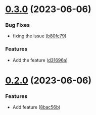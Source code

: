 # [0.3.0](https://github.com/kazimrana/release-checker/compare/v0.2.0...v0.3.0) (2023-06-06)


### Bug Fixes

* fixing the issue ([b80fc79](https://github.com/kazimrana/release-checker/commit/b80fc79200e3a797de1344e4075371c2a95fcc2b))


### Features

* Add the feature ([d31696a](https://github.com/kazimrana/release-checker/commit/d31696ad397c0071c399e7593bf6e36ca433d5d3))



# [0.2.0](https://github.com/kazimrana/release-checker/compare/8bac56b2557e3251fce81eb5d0e453f03aef126b...v0.2.0) (2023-06-06)


### Features

* Add feature ([8bac56b](https://github.com/kazimrana/release-checker/commit/8bac56b2557e3251fce81eb5d0e453f03aef126b))



